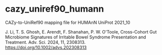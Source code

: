 # cazy_uniref90_humann
CAZy-to-UniRef90 mapping file for HUMAnN
UniProt 2021_10

J. Li, T. S. Ghosh, E. Arendt, F. Shanahan, P. W. O'Toole, Cross-Cohort Gut Microbiome Signatures of Irritable Bowel Syndrome Presentation and Treatment. Adv. Sci. 2024, 11, 2308313. https://doi.org/10.1002/advs.202308313
